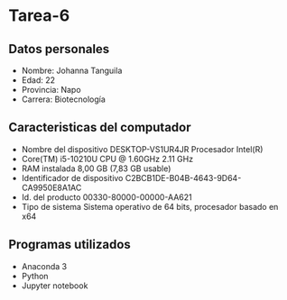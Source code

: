 # Tarea-6
## Datos personales
- Nombre: Johanna Tanguila
- Edad: 22
- Provincia: Napo
- Carrera: Biotecnología

## Caracteristicas del computador

- Nombre del dispositivo DESKTOP-VS1UR4JR Procesador Intel(R)
- Core(TM) i5-10210U CPU @ 1.60GHz 2.11 GHz 
- RAM instalada 8,00 GB (7,83 GB usable) 
- Identificador de dispositivo C2BCB1DE-B04B-4643-9D64-CA9950E8A1AC 
- Id. del producto 00330-80000-00000-AA621 
- Tipo de sistema Sistema operativo de 64 bits, procesador basado en x64

## Programas utilizados
- Anaconda 3
- Python
- Jupyter notebook
